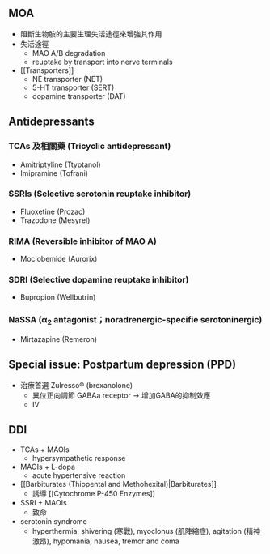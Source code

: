 ## MOA
- 阻斷生物胺的主要生理失活途徑來增強其作用
- 失活途徑
	- MAO A/B degradation 
	- reuptake by transport into nerve terminals
- [[Transporters]] 
	- NE transporter (NET)
	- 5-HT transporter (SERT)
	- dopamine transporter (DAT)
## Antidepressants
### TCAs 及相關藥 (Tricyclic antidepressant)
- Amitriptyline (Ttyptanol)
- Imipramine (Tofrani)
### SSRIs (Selective serotonin reuptake inhibitor)
- Fluoxetine (Prozac)
- Trazodone (Mesyrel)
### RIMA (Reversible inhibitor of MAO A)
- Moclobemide (Aurorix)
### SDRI (Selective dopamine reuptake inhibitor)
- Bupropion (Wellbutrin)
### NaSSA (α<sub>2</sub> antagonist；noradrenergic-specifie serotoninergic) 
- Mirtazapine (Remeron)
## Special issue: Postpartum depression (PPD)
- 治療首選 Zulresso® (brexanolone)
	- 異位正向調節 GABAa receptor $\rightarrow$  增加GABA的抑制效應
	- IV
## DDI
- TCAs + MAOIs
	- hypersympathetic response
- MAOIs + L-dopa
	- acute hypertensive reaction
- [[Barbiturates (Thiopental and Methohexital)|Barbiturates]] 
	- 誘導 [[Cytochrome P-450 Enzymes]] 
- SSRI + MAOIs
	- 致命
- serotonin syndrome
	- hyperthermia, shivering (寒戰), myoclonus (肌陣縮症), agitation (精神激昂), hypomania, nausea, tremor and coma